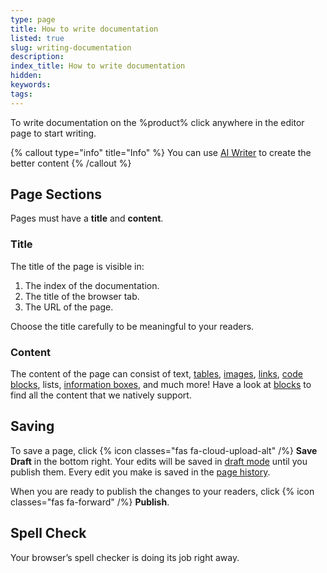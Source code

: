 ```yaml
---
type: page
title: How to write documentation
listed: true
slug: writing-documentation
description: 
index_title: How to write documentation
hidden: 
keywords: 
tags: 
---
```


To write documentation on the %product% click anywhere in the editor page to start writing.

{% callout type="info" title="Info" %}
You can use [AI Writer](/support-center/ai-writer) to create the better content
{% /callout %}

## Page Sections

Pages must have a **title** and **content**.

### Title

The title of the page is visible in:

1. The index of the documentation.
2. The title of the browser tab.
3. The URL of the page.

Choose the title carefully to be meaningful to your readers.

### Content

The content of the page can consist of text, [tables](/support-center/tables), [images](/support-center/images), [links](/support-center/page-linking), [code blocks](/support-center/code-blocks), lists, [information boxes](/support-center/callouts), and much more! Have a look at [blocks](/support-center/blocks) to find all the content that we natively support.

## Saving

To save a page, click {% icon classes="fas fa-cloud-upload-alt" /%} **Save Draft** in the bottom right. Your edits will be saved in [draft mode](/support-center/draft-mode) until you publish them. Every edit you make is saved in the [page history](/support-center/page-history).

When you are ready to publish the changes to your readers, click {% icon classes="fas fa-forward" /%} **Publish**.

## Spell Check

Your browser’s spell checker is doing its job right away.